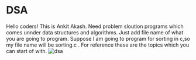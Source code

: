 # DSA
Hello coders!
This is Ankit Akash.
Need problem sloution programs which comes unnder data structures and algorithms.
Just add file name of what you are going to program.
Suppose I am going to program for sorting in c,so my file name will be sorting.c .
For reference these are the topics which you can start of with.
![dsa](https://user-images.githubusercontent.com/75488501/195944951-8122d139-ba1e-4e9e-8d92-387ea0d04778.png)
